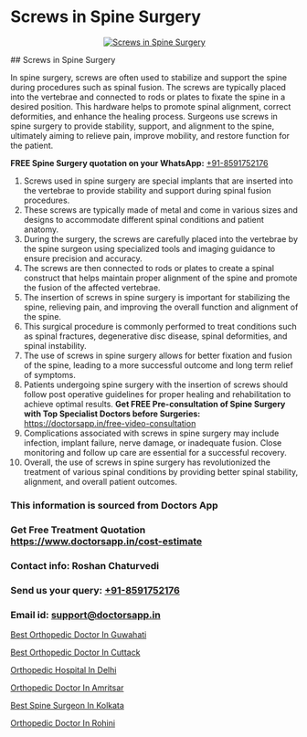 # Screws in Spine Surgery

<p align="center">
  <a href="null">
    <img src="null" alt="Screws in Spine Surgery">
  </a>
</p>
## Screws in Spine Surgery

In spine surgery, screws are often used to stabilize and support the spine during procedures such as spinal fusion. The screws are typically placed into the vertebrae and connected to rods or plates to fixate the spine in a desired position. This hardware helps to promote spinal alignment, correct deformities, and enhance the healing process. Surgeons use screws in spine surgery to provide stability, support, and alignment to the spine, ultimately aiming to relieve pain, improve mobility, and restore function for the patient.

**FREE Spine Surgery quotation on your WhatsApp:**  [+91-8591752176](https://api.whatsapp.com/send?phone=8591752176)

1) Screws used in spine surgery are special implants that are inserted into the vertebrae to provide stability and support during spinal fusion procedures.
2) These screws are typically made of metal and come in various sizes and designs to accommodate different spinal conditions and patient anatomy.
3) During the surgery, the screws are carefully placed into the vertebrae by the spine surgeon using specialized tools and imaging guidance to ensure precision and accuracy.
4) The screws are then connected to rods or plates to create a spinal construct that helps maintain proper alignment of the spine and promote the fusion of the affected vertebrae.
5) The insertion of screws in spine surgery is important for stabilizing the spine, relieving pain, and improving the overall function and alignment of the spine.
6) This surgical procedure is commonly performed to treat conditions such as spinal fractures, degenerative disc disease, spinal deformities, and spinal instability.
7) The use of screws in spine surgery allows for better fixation and fusion of the spine, leading to a more successful outcome and long term relief of symptoms.
8) Patients undergoing spine surgery with the insertion of screws should follow post operative guidelines for proper healing and rehabilitation to achieve optimal results.
**Get FREE Pre-consultation of Spine Surgery with Top Specialist Doctors before Surgeries:** https://doctorsapp.in/free-video-consultation
9) Complications associated with screws in spine surgery may include infection, implant failure, nerve damage, or inadequate fusion. Close monitoring and follow up care are essential for a successful recovery.
10) Overall, the use of screws in spine surgery has revolutionized the treatment of various spinal conditions by providing better spinal stability, alignment, and overall patient outcomes.

### This information is sourced from Doctors App 
### Get Free Treatment Quotation https://www.doctorsapp.in/cost-estimate
### Contact info: Roshan Chaturvedi 
### Send us your query: [+91-8591752176](https://api.whatsapp.com/send?phone=8591752176) 
### Email id: support@doctorsapp.in

[Best Orthopedic Doctor In Guwahati](https://www.linkedin.com/pulse/best-orthopedic-doctor-guwahati-knee-replacement-treatment-w96se?trackingId=bpmLcR1Hf4M2l52g4JnXHg%3D%3D&lipi=urn%3Ali%3Apage%3Ad_flagship3_company_admin%3BII%2FSNcWiSiigR90SV5cfEQ%3D%3D)

[Best Orthopedic Doctor In Cuttack](https://www.linkedin.com/pulse/best-orthopedic-doctor-cuttack-doctorsapp-united-arab-emirates-6htbe?trackingId=TN2ksSKSFHWfrZ3kiT9Q5Q%3D%3D&lipi=urn%3Ali%3Apage%3Ad_flagship3_company_admin%3BSXrbBuk4SwWZ8nIcZ2zSvw%3D%3D)

[Orthopedic Hospital In Delhi](https://medium.com/@manish632504/orthopedic-hospital-in-delhi-4f47646f04db)

[Orthopedic Doctor In Amritsar](https://medium.com/@vimalrana22/orthopedic-doctor-in-amritsar-e1f5a21db741)

[Best Spine Surgeon In Kolkata](https://doctors-apps.github.io/doctorsapp/best-spine-surgeon-in-kolkata)

[Orthopedic Doctor In Rohini](https://doctors-apps.github.io/doctorsapp/orthopedic-doctor-in-rohini)

